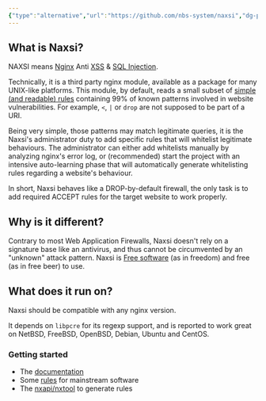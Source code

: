 ```yaml
---
{"type":"alternative","url":"https://github.com/nbs-system/naxsi","dg-publish":true,"topics":["WAF"],"permalink":"/sys-admin/security-plan/mod-security/naxi/","dgPassFrontmatter":true}
---
```



## What is Naxsi?

NAXSI means [Nginx](http://nginx.org/) Anti [XSS](https://www.owasp.org/index.php/Cross-site_Scripting_%28XSS%29) & [SQL Injection](https://www.owasp.org/index.php/SQL_injection).

Technically, it is a third party nginx module, available as a package for many UNIX-like platforms. This module, by default, reads a small subset of [simple (and readable) rules](https://github.com/nbs-system/naxsi/blob/master/naxsi_config/naxsi_core.rules) containing 99% of known patterns involved in website vulnerabilities. For example, `<`, `|` or `drop` are not supposed to be part of a URI.

Being very simple, those patterns may match legitimate queries, it is the Naxsi's administrator duty to add specific rules that will whitelist legitimate behaviours. The administrator can either add whitelists manually by analyzing nginx's error log, or (recommended) start the project with an intensive auto-learning phase that will automatically generate whitelisting rules regarding a website's behaviour.

In short, Naxsi behaves like a DROP-by-default firewall, the only task is to add required ACCEPT rules for the target website to work properly.


## Why is it different?

Contrary to most Web Application Firewalls, Naxsi doesn't rely on a signature base like an antivirus, and thus cannot be circumvented by an "unknown" attack pattern. Naxsi is [Free software](https://www.gnu.org/licenses/gpl.html) (as in freedom) and free (as in free beer) to use.


## What does it run on?

Naxsi should be compatible with any nginx version.

It depends on `libpcre` for its regexp support, and is reported to work great on NetBSD, FreeBSD, OpenBSD, Debian, Ubuntu and CentOS.


### Getting started

-   The [documentation](https://github.com/nbs-system/naxsi/wiki)
-   Some [rules](https://github.com/nbs-system/naxsi-rules) for mainstream software
-   The [nxapi/nxtool](https://github.com/nbs-system/naxsi/tree/master/nxapi) to generate rules